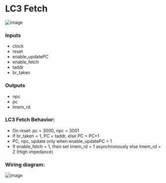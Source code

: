 # LC3 Fetch
![image](https://github.com/coolnikitav/coding-lessons/assets/30304422/82175d80-1c0a-4173-820a-db14d753a0e8)

### Inputs
- clock
- reset
- enable_updatePC
- enable_fetch
- taddr
- br_taken

### Outputs
- npc
- pc
- Imem_rd

### LC3 Fetch Behavior:
- On reset: pc = 3000, npc = 3001
- If br_taken = 1, PC = taddr, else PC = PC+1
- PC, npc, update only when enable_updatePC = 1
- If enable_fetch = 1, then set Imem_rd = 1 asynchronously else Imem_rd = Z (High impedance)

### Wiring diagram:
![image](https://github.com/coolnikitav/coding-lessons/assets/30304422/db861a19-5a0b-416b-8353-7dfb2a9304eb)
